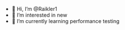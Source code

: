 - 👋 Hi, I’m @Raikler1
- 👀 I’m interested in new
- 🌱 I’m currently learning performance testing

<!---
Raikler1/Raikler1 is a ✨ special ✨ repository because its `README.md` (this file) appears on your GitHub profile.
You can click the Preview link to take a look at your changes.
--->
